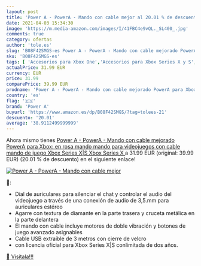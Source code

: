 ```yaml
---
layout: post
title: 'Power A - PowerA - Mando con cable mejor al 20.01 % de descuento'
date: 2021-04-03 15:34:30
image: 'https://m.media-amazon.com/images/I/41FBC4e9vQL._SL400_.jpg'
comments: true
category: ofertas
author: 'tole.es'
slug: 'B08F42SMGS-es Power A - PowerA - Mando con cable mejorado PowerA para...'
sku: 'B08F42SMGS-es'
tags: [ 'Accesorios para Xbox One','Accesorios para Xbox Series X y S','Hardware y juegos para Xbox One','Hardware y juegos para Xbox Series X y S','Mandos y controles para Xbox One','Mandos y controles para Xbox Series X y S','Videojuegos','power a','xbox', ]
actualPrice: 31.99 EUR
currency: EUR
price: 31.99
comparePrice: 39.99 EUR
prodname: 'Power A - PowerA - Mando con cable mejorado PowerA para Xbox: en rosa  mando  mando para videojuegos con cable  mando de juego  Xbox Series X|S  Xbox Series X '
country: 'es'
flag: '🇪🇸'
brand: 'Power A'
buyurl: 'https://www.amazon.es/dp/B08F42SMGS/?tag=tolees-21'
descuento: '20.01'
average: '38.9112499999999'
---
```


Ahora mismo tienes [Power A - PowerA - Mando con cable mejorado PowerA para Xbox: en rosa  mando  mando para videojuegos con cable  mando de juego  Xbox Series X|S  Xbox Series X ](https://www.amazon.es/dp/B08F42SMGS/?tag=tolees-21) a 31.99 EUR (original: 39.99 EUR) (20.01 %  de descuento) en el siguiente enlace!

[![Power A - PowerA - Mando con cable mejor](https://m.media-amazon.com/images/I/41FBC4e9vQL._SL400_.jpg)](https://www.amazon.es/dp/B08F42SMGS/?tag=tolees-21)

🔎:

- Dial de auriculares para silenciar el chat y controlar el audio del videojuego a través de una conexión de audio de 3,5.mm para auriculares estéreo
- Agarre con textura de diamante en la parte trasera y cruceta metálica en la parte delantera
- El mando con cable incluye motores de doble vibración y botones de juego avanzado asignables
- Cable USB extraíble de 3 metros con cierre de velcro
- con licencia oficial para Xbox Series X|S conlimitada de dos años.

[🛒 Visítala!!!](https://www.amazon.es/dp/B08F42SMGS/?tag=tolees-21)
